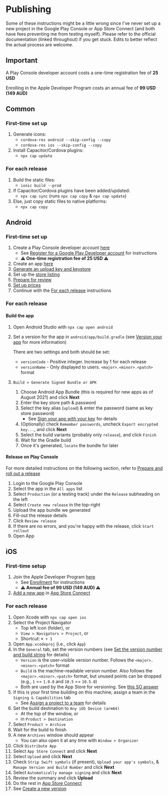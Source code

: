 # Publishing

Some of these instructions might be a little wrong since I've never set up a new project in the Google Play Console or App Store Connect (and both have fees preventing me from testing myself). Please refer to the official documentation (linked throughout) if you get stuck. Edits to better reflect the actual process are welcome.

## Important

A Play Console developer account costs a one-time registration fee of **25 USD**

Enrolling in the Apple Developer Program costs an annual fee of **99 USD (149 AUD)**


## Common

### First-time set up
1. Generate icons:
   * `cordova-res android --skip-config --copy`
   * `cordova-res ios --skip-config --copy`
2. Install Capacitor/Cordova plugins:
   * `npx cap update`

### For each release

1. Build the static files:
   * `ionic build --prod`
2. If Capacitor/Cordova plugins have been added/updated:
   * `npx cap sync` (runs `npx cap copy` & `npx cap update`)
3. Else, just copy static files to native platforms:
   * `npx cap copy`


## Android

### First-time set up

1. Create a Play Console developer account [here](https://play.google.com/console/signup)
   * See [Register for a Google Play Developer account](https://support.google.com/googleplay/android-developer/answer/6112435) for instructions
   * **⚠ One-time registration fee of 25 USD ⚠**
2. Create an app [here](https://play.google.com/console/developers/create-new-app)
3. [Generate an upload key and keystore](https://developer.android.com/studio/publish/app-signing#generate-key)
4. Set up the [store listing](https://support.google.com/googleplay/android-developer/answer/9859152#store_listing)
5. [Prepare for review](https://support.google.com/googleplay/android-developer/answer/9859455)
6. [Set up prices](https://support.google.com/googleplay/android-developer/answer/6334373)
7. Continue with the [For each release](#for-each-release) instructions

### For each release

#### Build the app
1. Open Android Studio with `npx cap open android`
2. Set a version for the app in `android/app/build.gradle` (see [Version your app](https://developer.android.com/studio/publish/versioning#appversioning) for more information)

    There are two settings and both should be set:
    * `versionCode` - Positive integer. Increase by 1 for each release
    * `versionName` - Only displayed to users. `<major>.<minor>.<patch>` format

3. `Build > Generate Signed Bundle or APK`
   1. Choose Android App Bundle (this is required for new apps as of August 2021) and click **Next**
   2. Enter the key store path & password
   3. Select the key alias (`upload`) & enter the password (same as key store password)
      * See [Sign your app with your key](https://developer.android.com/studio/publish/app-signing#sign_release) for details
   4. (Optionally) check `Remember passwords`, uncheck `Export encrypted key...`, and click **Next**
   5. Select the build variants (probably only `release`), and click `Finish`
   6. Wait for the Gradle build
   7. Once it's generated, `locate` the bundle for later

#### Release on Play Console
For more detailed instructions on the following section, refer to [Prepare and roll out a release](https://support.google.com/googleplay/android-developer/answer/9859348)
1. Login to the Google Play Console
2. Select the app in the `All apps` list
3. Select `Production` (or a testing track) under the `Release` subheading on the left
4. Select `Create new release` in the top-right
5. Upload the app bundle we generated
6. Fill-out the release details
7. Click `Review release`
8. If there are no errors, and you're happy with the release, click `Start rollout`
9. Open App


## iOS

### First-time setup

1. Join the Apple Developer Program [here](https://developer.apple.com/enroll/)
   * See [Enrollment](https://developer.apple.com/support/enrollment/) for instructions
   * **⚠ Annual fee of 99 USD (149 AUD) ⚠**
2. [Add a new app](https://help.apple.com/app-store-connect/#/dev2cd126805) in [App Store Connect](https://appstoreconnect.apple.com/apps)

### For each release

1. Open Xcode with `npx cap open ios`
2. Select the Project Navigator
   * Top left icon (folder), or
   * `View > Navigators > Project`, or
   * Shortcut: `⌘ + 1`
3. Open `App.xcodeproj` (i.e., click `App`)
4. In the `General` tab, set the version numbers (see [Set the version number and build string](https://help.apple.com/xcode/mac/current/#/devba7f53ad4) for details)
   * `Version` is the user-visible version number. Follows the `<major>.<minor>.<patch>` format
   * `Build` is the machine-readable version number. Also follows the `<major>.<minor>.<patch>` format, but unused points can be dropped (e.g., `1` == `1.0.0` and `10.5` == `10.5.0`)
   * Both are used by the App Store for versioning. See [this SO answer](https://stackoverflow.com/a/38009895/15379768)
5. If this is your first time building on this machine, assign a team in the `Signing & Capabilities` tab
   * See [Assign a project to a team](https://help.apple.com/xcode/mac/current/#/dev23aab79b4) for details
6. Set the build destination to `Any iOS Device (arm64)`
   * At the top of the window, or
   * in `Product > Destination`
7. Select `Product > Archive`
8. Wait for the build to finish
9. A new `Archives` window should appear
   * You can also open it at any time with `Window > Organizer`
10. Click `Distribute App`
11. Select `App Store Connect` and click **Next**
12. Select `Upload` and click **Next**
13. Check `Strip Swift symbols` (if present), `Upload your app's symbols`, & `Manage Version and Build Number` and click **Next**
14. Select `Automatically manage signing` and click **Next**
15. Review the summary and click **Upload**
16. Do the rest in [App Store Connect](https://appstoreconnect.apple.com/apps)
17. See [Create a new version](https://help.apple.com/app-store-connect/#/dev480217e79)
